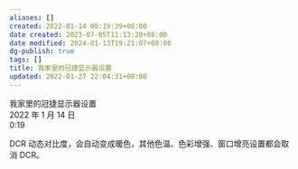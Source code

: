 ```yaml
---
aliases: []
created: 2022-01-14 00:19:39+08:00
date created: 2023-07-05T11:13:20+08:00
date modified: 2024-01-13T19:21:07+08:00
dg-publish: true
tags: []
title: 我家里的冠捷显示器设置
updated: 2022-01-27 22:04:31+08:00
---
```


我家里的冠捷显示器设置  
2022 年 1 月 14 日  
0:19

DCR 动态对比度，会自动变成暖色，其他色温、色彩增强、窗口增亮设置都会取消 DCR。